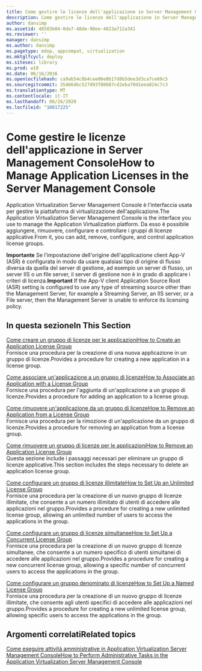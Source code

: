 ```yaml
---
title: Come gestire le licenze dell'applicazione in Server Management Console
description: Come gestire le licenze dell'applicazione in Server Management Console
author: dansimp
ms.assetid: 48503b04-0de7-48de-98ee-4623a712a341
ms.reviewer: ''
manager: dansimp
ms.author: dansimp
ms.pagetype: mdop, appcompat, virtualization
ms.mktglfcycl: deploy
ms.sitesec: library
ms.prod: w10
ms.date: 06/16/2016
ms.openlocfilehash: ca9ab54c8b4cee06e0b17d8b5dee3d3ca7ce69c5
ms.sourcegitcommit: 354664bc527d93f80687cd2eba70d1eea024c7c3
ms.translationtype: MT
ms.contentlocale: it-IT
ms.lasthandoff: 06/26/2020
ms.locfileid: "10817225"
---
```

# <span data-ttu-id="9a2b3-103">Come gestire le licenze dell'applicazione in Server Management Console</span><span class="sxs-lookup"><span data-stu-id="9a2b3-103">How to Manage Application Licenses in the Server Management Console</span></span>


<span data-ttu-id="9a2b3-104">Application Virtualization Server Management Console è l'interfaccia usata per gestire la piattaforma di virtualizzazione dell'applicazione.</span><span class="sxs-lookup"><span data-stu-id="9a2b3-104">The Application Virtualization Server Management Console is the interface you use to manage the Application Virtualization platform.</span></span> <span data-ttu-id="9a2b3-105">Da esso è possibile aggiungere, rimuovere, configurare e controllare i gruppi di licenze applicative.</span><span class="sxs-lookup"><span data-stu-id="9a2b3-105">From it, you can add, remove, configure, and control application license groups.</span></span>

<span data-ttu-id="9a2b3-106">**Importante**  Se l'impostazione dell'origine dell'applicazione client App-V (ASR) è configurata in modo da usare qualsiasi tipo di origine di flusso diversa da quella del server di gestione, ad esempio un server di flusso, un server IIS o un file server, il server di gestione non è in grado di applicare i criteri di licenza.</span><span class="sxs-lookup"><span data-stu-id="9a2b3-106">**Important** If the App-V client Application Source Root (ASR) setting is configured to use any type of streaming source other than the Management Server, for example a Streaming Server, an IIS server, or a File server, then the Management Server is unable to enforce its licensing policy.</span></span>

 

## <span data-ttu-id="9a2b3-107">In questa sezione</span><span class="sxs-lookup"><span data-stu-id="9a2b3-107">In This Section</span></span>


<a href="" id="how-to-create-an-application-license-group"></a>[<span data-ttu-id="9a2b3-108">Come creare un gruppo di licenze per le applicazioni</span><span class="sxs-lookup"><span data-stu-id="9a2b3-108">How to Create an Application License Group</span></span>](how-to-create-an-application-license-group.md)  
<span data-ttu-id="9a2b3-109">Fornisce una procedura per la creazione di una nuova applicazione in un gruppo di licenze.</span><span class="sxs-lookup"><span data-stu-id="9a2b3-109">Provides a procedure for creating a new application in a license group.</span></span>

<a href="" id="how-to-associate-an-application-with-a-license-group"></a>[<span data-ttu-id="9a2b3-110">Come associare un'applicazione a un gruppo di licenze</span><span class="sxs-lookup"><span data-stu-id="9a2b3-110">How to Associate an Application with a License Group</span></span>](how-to-associate-an-application-with-a-license-group.md)  
<span data-ttu-id="9a2b3-111">Fornisce una procedura per l'aggiunta di un'applicazione a un gruppo di licenze.</span><span class="sxs-lookup"><span data-stu-id="9a2b3-111">Provides a procedure for adding an application to a license group.</span></span>

<a href="" id="how-to-remove-an-application-from-a-license-group"></a>[<span data-ttu-id="9a2b3-112">Come rimuovere un'applicazione da un gruppo di licenze</span><span class="sxs-lookup"><span data-stu-id="9a2b3-112">How to Remove an Application from a License Group</span></span>](how-to-remove-an-application-from-a-license-group.md)  
<span data-ttu-id="9a2b3-113">Fornisce una procedura per la rimozione di un'applicazione da un gruppo di licenze.</span><span class="sxs-lookup"><span data-stu-id="9a2b3-113">Provides a procedure for removing an application from a license group.</span></span>

<a href="" id="how-to-remove-an-application-license-group"></a>[<span data-ttu-id="9a2b3-114">Come rimuovere un gruppo di licenze per le applicazioni</span><span class="sxs-lookup"><span data-stu-id="9a2b3-114">How to Remove an Application License Group</span></span>](how-to-remove-an-application-license-group.md)  
<span data-ttu-id="9a2b3-115">Questa sezione include i passaggi necessari per eliminare un gruppo di licenze applicative.</span><span class="sxs-lookup"><span data-stu-id="9a2b3-115">This section includes the steps necessary to delete an application license group.</span></span>

<a href="" id="how-to-set-up-an-unlimited-license-group"></a>[<span data-ttu-id="9a2b3-116">Come configurare un gruppo di licenze illimitate</span><span class="sxs-lookup"><span data-stu-id="9a2b3-116">How to Set Up an Unlimited License Group</span></span>](how-to-set-up-an-unlimited-license-group.md)  
<span data-ttu-id="9a2b3-117">Fornisce una procedura per la creazione di un nuovo gruppo di licenze illimitate, che consente a un numero illimitato di utenti di accedere alle applicazioni nel gruppo.</span><span class="sxs-lookup"><span data-stu-id="9a2b3-117">Provides a procedure for creating a new unlimited license group, allowing an unlimited number of users to access the applications in the group.</span></span>

<a href="" id="how-to-set-up-a-concurrent-license-group"></a>[<span data-ttu-id="9a2b3-118">Come configurare un gruppo di licenze simultanee</span><span class="sxs-lookup"><span data-stu-id="9a2b3-118">How to Set Up a Concurrent License Group</span></span>](how-to-set-up-a-concurrent-license-group.md)  
<span data-ttu-id="9a2b3-119">Fornisce una procedura per la creazione di un nuovo gruppo di licenze simultanee, che consente a un numero specifico di utenti simultanei di accedere alle applicazioni nel gruppo.</span><span class="sxs-lookup"><span data-stu-id="9a2b3-119">Provides a procedure for creating a new concurrent license group, allowing a specific number of concurrent users to access the applications in the group.</span></span>

<a href="" id="how-to-set-up-a-named-license-group"></a>[<span data-ttu-id="9a2b3-120">Come configurare un gruppo denominato di licenze</span><span class="sxs-lookup"><span data-stu-id="9a2b3-120">How to Set Up a Named License Group</span></span>](how-to-set-up-a-named-license-group.md)  
<span data-ttu-id="9a2b3-121">Fornisce una procedura per la creazione di un nuovo gruppo di licenze illimitate, che consente agli utenti specifici di accedere alle applicazioni nel gruppo.</span><span class="sxs-lookup"><span data-stu-id="9a2b3-121">Provides a procedure for creating a new unlimited license group, allowing specific users to access the applications in the group.</span></span>

## <span data-ttu-id="9a2b3-122">Argomenti correlati</span><span class="sxs-lookup"><span data-stu-id="9a2b3-122">Related topics</span></span>


[<span data-ttu-id="9a2b3-123">Come eseguire attività amministrative in Application Virtualization Server Management Console</span><span class="sxs-lookup"><span data-stu-id="9a2b3-123">How to Perform Administrative Tasks in the Application Virtualization Server Management Console</span></span>](how-to-perform-administrative-tasks-in-the-application-virtualization-server-management-console.md)

 

 





